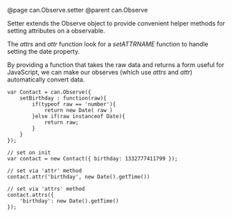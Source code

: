 @page can.Observe.setter
@parent can.Observe

Setter extends the Observe object to provide convenient helper methods for setting attributes on a observable.

The _attrs_ and _attr_ function look for a _setATTRNAME_ function to handle setting the date property.

By providing a function that takes the raw data and returns a form useful for JavaScript, 
we can make our observes (which use _attrs_ and _attr_) automatically convert data.

	var Contact = can.Observe({
		setBirthday : function(raw){
			if(typeof raw == 'number'){
				return new Date( raw )
			}else if(raw instanceof Date){
				return raw;
			}
		}
	});

	// set on init
	var contact = new Contact({ birthday: 1332777411799 });
	
	// set via 'attr' method
	contact.attr('birthday', new Date().getTime())
	
	// set via 'attrs' method
	contact.attrs({
		'birthday': new Date().getTime()
	});